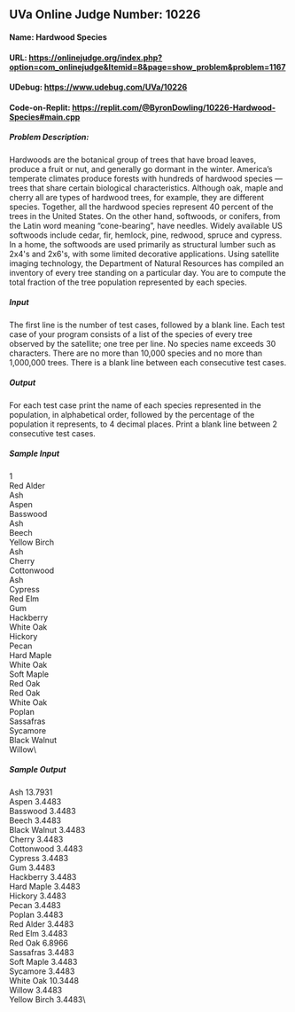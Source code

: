 ## UVa Online Judge Number: 10226
#### Name: Hardwood Species
#### URL: https://onlinejudge.org/index.php?option=com_onlinejudge&Itemid=8&page=show_problem&problem=1167
#### UDebug: https://www.udebug.com/UVa/10226
#### Code-on-Replit: https://replit.com/@ByronDowling/10226-Hardwood-Species#main.cpp

##### Problem Description:
Hardwoods are the botanical group of trees that have broad leaves, produce a fruit or nut, and generally go dormant in the winter. America’s temperate climates produce forests with hundreds of hardwood species —trees that share certain biological characteristics. Although oak, maple and cherry all are types of hardwood trees, for example, they are different species. Together, all the hardwood species represent 40 percent of the trees in the United States. On the other hand, softwoods, or conifers, from the Latin word meaning “cone-bearing”, have needles. Widely available US softwoods include cedar, fir, hemlock, pine, redwood, spruce and cypress. In a home, the softwoods are used primarily as structural lumber such as 2x4's and 2x6's, with some limited decorative applications. Using satellite imaging technology, the Department of Natural Resources has compiled an inventory of every tree standing on a particular day. You are to compute the total fraction of the tree population represented by each species.

##### Input
The first line is the number of test cases, followed by a blank line. Each test case of your program consists of a list of the species of every tree observed by the satellite; one tree per line. No species name exceeds 30 characters. There are no more than 10,000 species and no more than 1,000,000 trees. There is a blank line between each consecutive test cases.

##### Output
For each test case print the name of each species represented in the population, in alphabetical order, followed by the percentage of the population it represents, to 4 decimal places. Print a blank line between 2 consecutive test cases.

##### Sample Input
1\
Red Alder\
Ash\
Aspen\
Basswood\
Ash\
Beech\
Yellow Birch\
Ash\
Cherry\
Cottonwood\
Ash\
Cypress\
Red Elm\
Gum\
Hackberry\
White Oak\
Hickory\
Pecan\
Hard Maple\
White Oak\
Soft Maple\
Red Oak\
Red Oak\
White Oak\
Poplan\
Sassafras\
Sycamore\
Black Walnut\
Willow\

##### Sample Output
Ash 13.7931\
Aspen 3.4483\
Basswood 3.4483\
Beech 3.4483\
Black Walnut 3.4483\
Cherry 3.4483\
Cottonwood 3.4483\
Cypress 3.4483\
Gum 3.4483\
Hackberry 3.4483\
Hard Maple 3.4483\
Hickory 3.4483\
Pecan 3.4483\
Poplan 3.4483\
Red Alder 3.4483\
Red Elm 3.4483\
Red Oak 6.8966\
Sassafras 3.4483\
Soft Maple 3.4483\
Sycamore 3.4483\
White Oak 10.3448\
Willow 3.4483\
Yellow Birch 3.4483\
